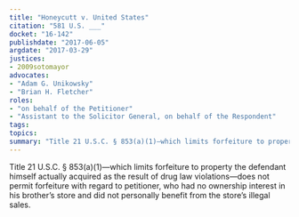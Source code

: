 ```yaml
---
title: "Honeycutt v. United States"
citation: "581 U.S. ___"
docket: "16-142"
publishdate: "2017-06-05"
argdate: "2017-03-29"
justices:
- 2009sotomayor
advocates:
- "Adam G. Unikowsky"
- "Brian H. Fletcher"
roles:
- "on behalf of the Petitioner"
- "Assistant to the Solicitor General, on behalf of the Respondent"
tags:
topics:
summary: "Title 21 U.S.C. § 853(a)(1)—which limits forfeiture to property the defendant himself actually acquired as the result of drug law violations—does not permit forfeiture with regard to petitioner, who had no ownership interest in his brother’s store and did not personally benefit from the store’s illegal sales."
---
```

Title 21 U.S.C. § 853(a)(1)—which limits forfeiture to property the defendant himself actually acquired as the result of drug law violations—does not permit forfeiture with regard to petitioner, who had no ownership interest in his brother’s store and did not personally benefit from the store’s illegal sales.


